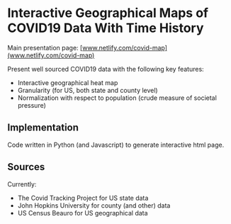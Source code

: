 # Interactive Geographical Maps of COVID19 Data With Time History

Main presentation page: [www.netlify.com/covid-map](www.netlify.com/covid-map)

Present well sourced COVID19 data with the following key features:

* Interactive geographical heat map
* Granularity (for US, both state and county level)
* Normalization with respect to population (crude measure of societal pressure)

## Implementation

Code written in Python (and Javascript) to generate interactive html page.

## Sources

Currently:

* The Covid Tracking Project for US state data
* John Hopkins University for county (and other) data
* US Census Beauro for US geographical data
